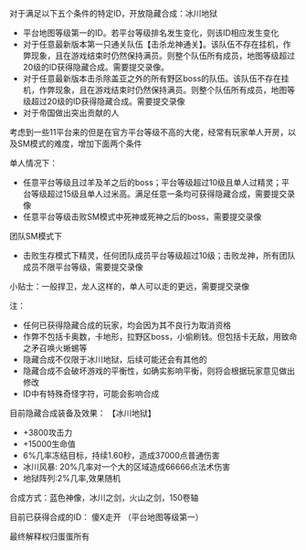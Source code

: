 对于满足以下五个条件的特定ID，开放隐藏合成：冰川地狱
* 平台地图等级第一的ID。若平台等级排名发生变化，则该ID相应发生变化
* 对于任意最新版本第一只通关队伍【击杀龙神通关】。该队伍不存在挂机，作弊现象，且在游戏结束时仍然保持满员。则整个队伍所有成员，地图等级超过20级的ID获得隐藏合成。需要提交录像。
* 对于任意最新版本击杀除盖亚之外的所有野区boss的队伍。该队伍不存在挂机，作弊现象，且在游戏结束时仍然保持满员。则整个队伍所有成员，地图等级超过20级的ID获得隐藏合成。需要提交录像
* 对于帝国做出突出贡献的人

考虑到一些11平台来的但是在官方平台等级不高的大佬，经常有玩家单人开房，以及SM模式的难度，增加下面两个条件

单人情况下：
* 任意平台等级且过羊及羊之后的boss；平台等级超过10级且单人过精灵；平台等级超过15级且单人过米高。满足任意一条均可获得隐藏合成，需要提交录像
* 任意平台等级击败SM模式中死神或死神之后的boss，需要提交录像

团队SM模式下
* 击败生存模式下精灵，任何团队成员平台等级超过10级；击败龙神，所有团队成员不限平台等级，需要提交录像

小贴士：一般捍卫，龙人这样的，单人可以走的更远，需要提交录像

注：
* 任何已获得隐藏合成的玩家，均会因为其不良行为取消资格
* 作弊不包括卡奥数，卡地形，拉野区boss，小偷刷钱。但包括卡无敌，用致命之矛召唤火蜥蜴等
* 隐藏合成不仅限于冰川地狱，后续可能还会有其他的
* 隐藏合成不会破坏游戏的平衡性，如确实影响平衡，则将会根据玩家意见做出修改
* ID中有特殊奇怪字符，可能会影响合成

目前隐藏合成装备及效果：
  【冰川地狱】
  * +3800攻击力
  * +15000生命值
  * 6%几率冻结目标，持续1.60秒，造成37000点普通伤害
  * 冰川风暴: 20%几率对一个大的区域造成66666点法术伤害
  * 地狱阵列:2%几率,效果随机

合成方式：蓝色神像，冰川之剑，火山之剑，150卷轴

目前已获得合成的ID：
傻X走开  （平台地图等级第一）

最终解释权归蛋蛋所有
